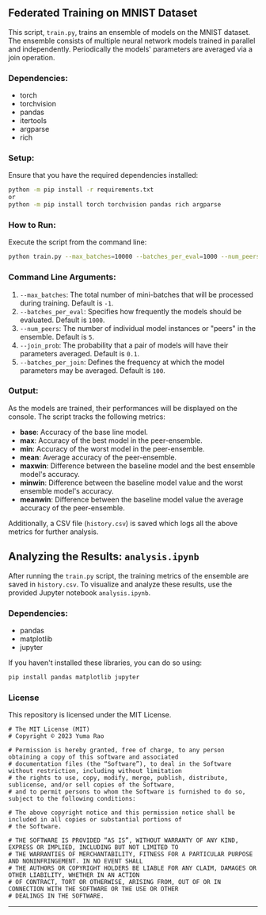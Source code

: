 ## Federated Training on MNIST Dataset

This script, `train.py`, trains an ensemble of models on the MNIST dataset. The ensemble consists of multiple neural network models trained in parallel and independently. Periodically the models' parameters are averaged via a join operation.

### Dependencies:

- torch
- torchvision
- pandas
- itertools
- argparse
- rich

### Setup:

Ensure that you have the required dependencies installed:

```bash
python -m pip install -r requirements.txt
or
python -m pip install torch torchvision pandas rich argparse
```

### How to Run:

Execute the script from the command line:

```bash
python train.py --max_batches=10000 --batches_per_eval=1000 --num_peers=5 --join_prob=0.1 --batches_per_join=1000
```

### Command Line Arguments:

1. `--max_batches`: The total number of mini-batches that will be processed during training. Default is `-1`.
2. `--batches_per_eval`: Specifies how frequently the models should be evaluated. Default is `1000`.
3. `--num_peers`: The number of individual model instances or "peers" in the ensemble. Default is `5`.
4. `--join_prob`: The probability that a pair of models will have their parameters averaged. Default is `0.1`.
5. `--batches_per_join`: Defines the frequency at which the model parameters may be averaged. Default is `100`.

### Output:

As the models are trained, their performances will be displayed on the console. The script tracks the following metrics:

- **base**: Accuracy of the base line model.
- **max**: Accuracy of the best model in the peer-ensemble.
- **min**: Accuracy of the worst model in the peer-ensemble.
- **mean**: Average accuracy of the peer-ensemble.
- **maxwin**: Difference between the baseline model and the best ensemble model's accuracy.
- **minwin**: Difference between the baseline model value and the worst ensemble model's accuracy.
- **meanwin**: Difference between the baseline model value the average accuracy of the peer-ensemble.

Additionally, a CSV file (`history.csv`) is saved which logs all the above metrics for further analysis.

## Analyzing the Results: `analysis.ipynb`

After running the `train.py` script, the training metrics of the ensemble are saved in `history.csv`. To visualize and analyze these results, use the provided Jupyter notebook `analysis.ipynb`.

### Dependencies:

- pandas
- matplotlib
- jupyter

If you haven't installed these libraries, you can do so using:

```bash
pip install pandas matplotlib jupyter
```

### License

This repository is licensed under the MIT License.

```
# The MIT License (MIT)
# Copyright © 2023 Yuma Rao

# Permission is hereby granted, free of charge, to any person obtaining a copy of this software and associated
# documentation files (the “Software”), to deal in the Software without restriction, including without limitation
# the rights to use, copy, modify, merge, publish, distribute, sublicense, and/or sell copies of the Software,
# and to permit persons to whom the Software is furnished to do so, subject to the following conditions:

# The above copyright notice and this permission notice shall be included in all copies or substantial portions of
# the Software.

# THE SOFTWARE IS PROVIDED “AS IS”, WITHOUT WARRANTY OF ANY KIND, EXPRESS OR IMPLIED, INCLUDING BUT NOT LIMITED TO
# THE WARRANTIES OF MERCHANTABILITY, FITNESS FOR A PARTICULAR PURPOSE AND NONINFRINGEMENT. IN NO EVENT SHALL
# THE AUTHORS OR COPYRIGHT HOLDERS BE LIABLE FOR ANY CLAIM, DAMAGES OR OTHER LIABILITY, WHETHER IN AN ACTION
# OF CONTRACT, TORT OR OTHERWISE, ARISING FROM, OUT OF OR IN CONNECTION WITH THE SOFTWARE OR THE USE OR OTHER
# DEALINGS IN THE SOFTWARE.
```

---
